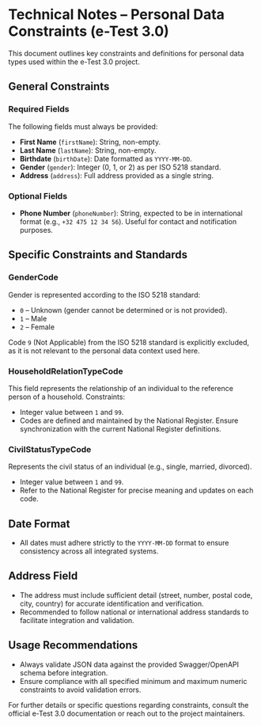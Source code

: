 # Technical Notes – Personal Data Constraints (e-Test 3.0)

This document outlines key constraints and definitions for personal data types used within the e-Test 3.0 project.

## General Constraints

### Required Fields
The following fields must always be provided:
- **First Name** (`firstName`): String, non-empty.
- **Last Name** (`lastName`): String, non-empty.
- **Birthdate** (`birthDate`): Date formatted as `YYYY-MM-DD`.
- **Gender** (`gender`): Integer (0, 1, or 2) as per ISO 5218 standard.
- **Address** (`address`): Full address provided as a single string.

### Optional Fields
- **Phone Number** (`phoneNumber`): String, expected to be in international format (e.g., `+32 475 12 34 56`). Useful for contact and notification purposes.

## Specific Constraints and Standards

### GenderCode
Gender is represented according to the ISO 5218 standard:
- `0` – Unknown (gender cannot be determined or is not provided).
- `1` – Male
- `2` – Female

Code `9` (Not Applicable) from the ISO 5218 standard is explicitly excluded, as it is not relevant to the personal data context used here.

### HouseholdRelationTypeCode
This field represents the relationship of an individual to the reference person of a household. Constraints:
- Integer value between `1` and `99`.
- Codes are defined and maintained by the National Register. Ensure synchronization with the current National Register definitions.

### CivilStatusTypeCode
Represents the civil status of an individual (e.g., single, married, divorced).
- Integer value between `1` and `99`.
- Refer to the National Register for precise meaning and updates on each code.

## Date Format
- All dates must adhere strictly to the `YYYY-MM-DD` format to ensure consistency across all integrated systems.

## Address Field
- The address must include sufficient detail (street, number, postal code, city, country) for accurate identification and verification.
- Recommended to follow national or international address standards to facilitate integration and validation.

## Usage Recommendations
- Always validate JSON data against the provided Swagger/OpenAPI schema before integration.
- Ensure compliance with all specified minimum and maximum numeric constraints to avoid validation errors.

For further details or specific questions regarding constraints, consult the official e-Test 3.0 documentation or reach out to the project maintainers.
